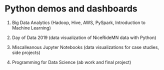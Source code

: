 # Python demos and dashboards

1.  Big Data Analytics (Hadoop, Hive, AWS, PySpark, Introduction to Machine Learning)

2.  Day of Data 2019 (data visualization of NiceRideMN data with Python)

3.  Miscalleanous Jupyter Notebooks (data visualizations for case studies, side projects)

4.  Programming for Data Science (ab work and final project)
